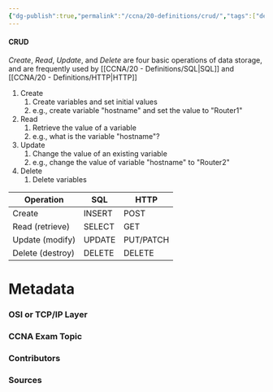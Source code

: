 ```yaml
---
{"dg-publish":true,"permalink":"/ccna/20-definitions/crud/","tags":["defs_ccna"]}
---
```


#### CRUD
*Create*, *Read*, *Update*, and *Delete* are four basic operations of data storage, and are frequently used by [[CCNA/20 - Definitions/SQL\|SQL]] and [[CCNA/20 - Definitions/HTTP\|HTTP]]
1. Create
	1. Create variables and set initial values
	2. e.g., create variable "hostname" and set the value to "Router1"
2. Read
	1. Retrieve the value of a variable
	2. e.g., what is the variable "hostname"?
3. Update
	1. Change the value of an existing variable
	2. e.g., change the value of variable "hostname" to "Router2"
4. Delete
	1. Delete variables

| Operation        | SQL    | HTTP           |
| ---------------- | ------ | -------------- |
| Create           | INSERT | POST       | 
| Read (retrieve)  | SELECT | GET            |
| Update (modify)  | UPDATE | PUT/PATCH |
| Delete (destroy) | DELETE | DELETE         |


# Metadata
### OSI or TCP/IP Layer

### CCNA Exam Topic

### Contributors

### Sources

